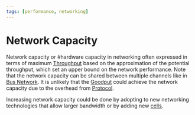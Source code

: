 ```yaml
---
tags: [performance, networking]
---
```


# Network Capacity

 Network capacity or #hardware capacity in networking often expressed in terms
 of maximum [Throughput](202304111957.md) based on the approximation of the
 potential throughput, which set an upper bound on the network performance. Note
 that the network capacity can be shared between multiple channels like in
 [Bus Network](202304211310.md). It is unlikely that the
 [Goodput](202304191204.md) could achieve the network capacity due to the
 overhead from [Protocol](202209302229.md).

 Increasing network capacity could be done by adopting to new networking
 technologies that allow larger bandwidth or by adding new [cells](202303292214.md).
